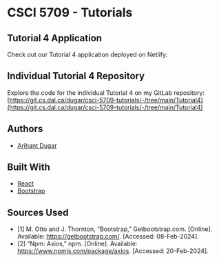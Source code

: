 # CSCI 5709 - Tutorials

## Tutorial 4 Application

Check out our Tutorial 4 application deployed on Netlify:


## Individual Tutorial 4 Repository

Explore the code for the individual Tutorial 4 on my GitLab repository:
[https://git.cs.dal.ca/dugar/csci-5709-tutorials/-/tree/main/Tutorial4](https://git.cs.dal.ca/dugar/csci-5709-tutorials/-/tree/main/Tutorial4)


## Authors

* [Arihant Dugar](arihant.dugar@dal.ca)


## Built With

* [React](https://legacy.reactjs.org/docs/getting-started.html/)
* [Bootstrap](https://getbootstrap.com/)

## Sources Used

* [1]	M. Otto and J. Thornton, “Bootstrap,” Getbootstrap.com. [Online]. Available: https://getbootstrap.com/. [Accessed: 08-Feb-2024].
* [2]	“Npm: Axios,” npm. [Online]. Available: https://www.npmjs.com/package/axios. [Accessed: 20-Feb-2024].
